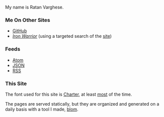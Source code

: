 My name is Ratan Varghese.

### Me On Other Sites
+ [GitHub](https://github.com/ratanvarghese)
+ [*Iron Warrior*](https://duckduckgo.com/?q=ratan+varghese+site%3Aiwarrior.uwaterloo.ca+filetype%3Ahtml&t=hj&ia=web) (using a targeted search of the [site](http://iwarrior.uwaterloo.ca))

### Feeds

- [Atom](/feeds/atom)
- [JSON](/feeds/json)
- [RSS](/feeds/rss)

### This Site

The font used for this site is [Charter](http://practicaltypography.com/charter.html), at least [most](/animorphs-font) of the time.

The pages are served statically, but they are organized and generated on a daily basis with a tool I made, [blom](https://github.com/ratanvarghese/blom.sh).
